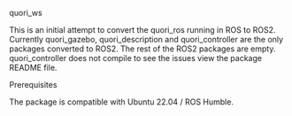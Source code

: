 quori_ws

This is an initial attempt to convert the quori_ros running in ROS to ROS2. Currently quori_gazebo, quori_description and quori_controller are the only packages converted to ROS2. The rest of the ROS2 packages are empty. quori_controller does not compile to see the issues view the package README file. 

Prerequisites

The package is compatible with Ubuntu 22.04 / ROS Humble.

